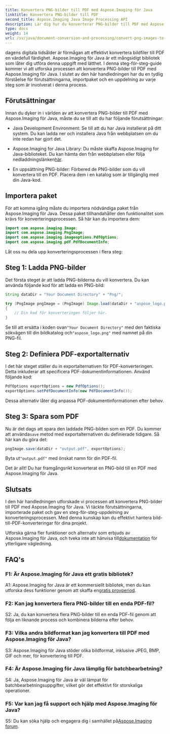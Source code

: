 ```yaml
---
title: Konvertera PNG-bilder till PDF med Aspose.Imaging för Java
linktitle: Konvertera PNG-bilder till PDF
second_title: Aspose.Imaging Java Image Processing API
description: Lär dig hur du konverterar PNG-bilder till PDF med Aspose.Imaging för Java. En steg-för-steg-guide för effektiv bild-till-PDF-konvertering.
type: docs
weight: 14
url: /sv/java/document-conversion-and-processing/convert-png-images-to-pdf/
---
```

dagens digitala tidsålder är förmågan att effektivt konvertera bildfiler till PDF en värdefull färdighet. Aspose.Imaging för Java är ett mångsidigt bibliotek som låter dig utföra denna uppgift med lätthet. I denna steg-för-steg-guide kommer vi att utforska processen att konvertera PNG-bilder till PDF med Aspose.Imaging för Java. I slutet av den här handledningen har du en tydlig förståelse för förutsättningarna, importpaket och en uppdelning av varje steg som är involverat i denna process.

## Förutsättningar

Innan du dyker in i världen av att konvertera PNG-bilder till PDF med Aspose.Imaging för Java, måste du se till att du har följande förutsättningar:

- Java Development Environment: Se till att du har Java installerat på ditt system. Du kan ladda ner och installera Java från webbplatsen om du inte redan har gjort det.

-  Aspose.Imaging for Java Library: Du måste skaffa Aspose.Imaging for Java-biblioteket. Du kan hämta den från webbplatsen eller följa nedladdningslänken[här](https://releases.aspose.com/imaging/java/).

- En uppsättning PNG-bilder: Förbered de PNG-bilder som du vill konvertera till en PDF. Placera dem i en katalog som är tillgänglig med din Java-kod.

## Importera paket

För att komma igång måste du importera nödvändiga paket från Aspose.Imaging för Java. Dessa paket tillhandahåller den funktionalitet som krävs för konverteringsprocessen. Så här kan du importera dem:

```java
import com.aspose.imaging.Image;
import com.aspose.imaging.PngImage;
import com.aspose.imaging.imageoptions.PdfOptions;
import com.aspose.imaging.pdf.PdfDocumentInfo;
```

Låt oss nu dela upp konverteringsprocessen i flera steg:

## Steg 1: Ladda PNG-bilder

Det första steget är att ladda PNG-bilderna du vill konvertera. Du kan använda följande kod för att ladda en PNG-bild:

```java
String dataDir = "Your Document Directory" + "Png/";

try (PngImage pngImage = (PngImage) Image.load(dataDir + "aspose_logo.png"))
{
    // Din kod för konverteringen följer här.
}
```

 Se till att ersätta i koden ovan`"Your Document Directory"` med den faktiska sökvägen till din bildkatalog och`"aspose_logo.png"` med namnet på din PNG-fil.

## Steg 2: Definiera PDF-exportalternativ

I det här steget ställer du in exportalternativen för PDF-konverteringen. Detta inkluderar att specificera PDF-dokumentinformationen. Använd följande kod:

```java
PdfOptions exportOptions = new PdfOptions();
exportOptions.setPdfDocumentInfo(new PdfDocumentInfo());
```

Dessa alternativ låter dig anpassa PDF-dokumentinformationen efter behov.

## Steg 3: Spara som PDF

 Nu är det dags att spara den laddade PNG-bilden som en PDF. Du kommer att använda`save` metod med exportalternativen du definierade tidigare. Så här kan du göra det:

```java
pngImage.save(dataDir + "output.pdf", exportOptions);
```

 Byta ut`"output.pdf"` med önskat namn för din PDF-fil.

Det är allt! Du har framgångsrikt konverterat en PNG-bild till en PDF med Aspose.Imaging för Java.

## Slutsats

I den här handledningen utforskade vi processen att konvertera PNG-bilder till PDF med Aspose.Imaging för Java. Vi täckte förutsättningarna, importerade paket och gav en steg-för-steg-uppdelning av konverteringsprocessen. Med denna kunskap kan du effektivt hantera bild-till-PDF-konverteringar för dina projekt.

 Utforska gärna fler funktioner och alternativ som erbjuds av Aspose.Imaging för Java, och tveka inte att hänvisa till[dokumentation](https://reference.aspose.com/imaging/java/) för ytterligare vägledning.

## FAQ's

### F1: Är Aspose.Imaging för Java ett gratis bibliotek?

A1: Aspose.Imaging for Java är ett kommersiellt bibliotek, men du kan utforska dess funktioner genom att skaffa en[gratis provperiod](https://releases.aspose.com/).

### F2: Kan jag konvertera flera PNG-bilder till en enda PDF-fil?

S2: Ja, du kan konvertera flera PNG-bilder till en enda PDF-fil genom att följa en liknande process och kombinera bilderna efter behov.

### F3: Vilka andra bildformat kan jag konvertera till PDF med Aspose.Imaging för Java?

S3: Aspose.Imaging för Java stöder olika bildformat, inklusive JPEG, BMP, GIF och mer, för konvertering till PDF.

### F4: Är Aspose.Imaging för Java lämplig för batchbearbetning?

S4: Ja, Aspose.Imaging för Java är väl lämpat för batchbearbetningsuppgifter, vilket gör det effektivt för storskaliga operationer.

### F5: Var kan jag få support och hjälp med Aspose.Imaging för Java?

 S5: Du kan söka hjälp och engagera dig i samhället på[Aspose.Imaging forum](https://forum.aspose.com/).